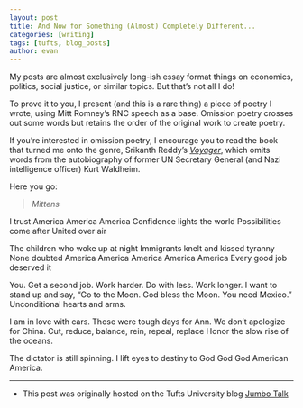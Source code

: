 ```yaml
---
layout: post
title: And Now for Something (Almost) Completely Different...
categories: [writing]
tags: [tufts, blog_posts]
author: evan
---
```

My posts are almost exclusively long-ish essay format things on economics, politics, social justice, or similar topics.  But that’s not all I do!

To prove it to you, I present (and this is a rare thing) a piece of poetry I wrote, using Mitt Romney’s RNC speech as a base.  Omission poetry crosses out some words but retains the order of the original work to create poetry.

If you’re interested in omission poetry, I encourage you to read the book that turned me onto the genre, Srikanth Reddy’s *[Voyager](http://www.chronicle.com/blogs/arts/mondays-poem-from-srikanth-reddys-voyager/28607)*, which omits words from the autobiography of former UN Secretary General (and Nazi intelligence officer) Kurt Waldheim.

Here you go:

> *Mittens*

I trust America America America
Confidence lights the world
Possibilities come after
United over air

The children who woke up at night
Immigrants knelt and kissed tyranny
None doubted America America America America America
Every good job deserved it

You.
Get a second job.  Work harder.  Do with less.  Work longer.
I want to stand up and say,
“Go to the Moon. God bless the Moon. You need Mexico.”
Unconditional hearts and arms.

I am in love with cars.  Those were tough days for Ann.
We don’t apologize for China.
Cut, reduce, balance, rein, repeal, replace
Honor the slow rise of the oceans.

The dictator is still spinning.
I lift eyes to destiny
to
God God God
American America.

---
* This post was originally hosted on the Tufts University blog [Jumbo Talk](http://admissions.tufts.edu/blogs/jumbo-talk/)
